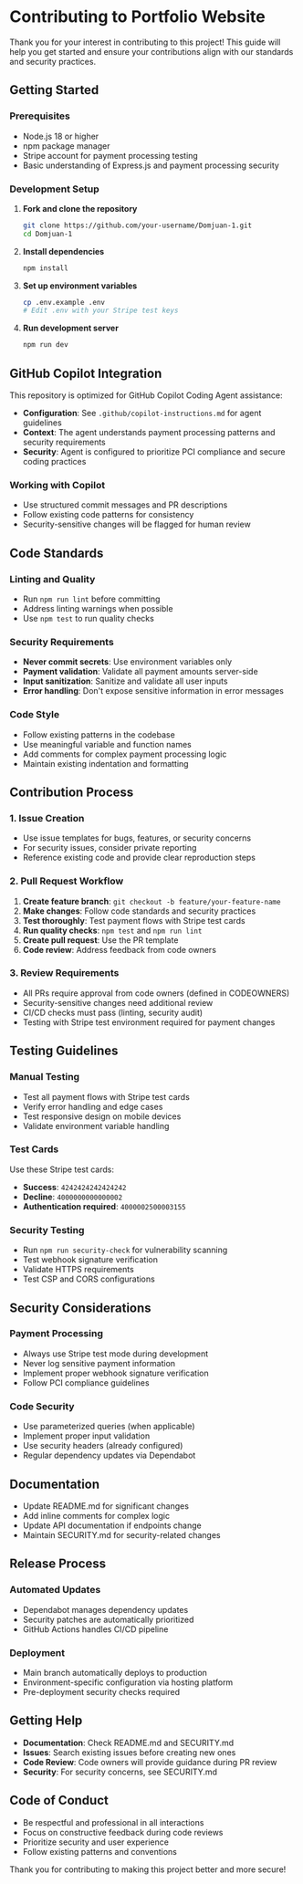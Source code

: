 # Contributing to Portfolio Website

Thank you for your interest in contributing to this project! This guide will help you get started and ensure your contributions align with our standards and security practices.

## Getting Started

### Prerequisites
- Node.js 18 or higher
- npm package manager
- Stripe account for payment processing testing
- Basic understanding of Express.js and payment processing security

### Development Setup

1. **Fork and clone the repository**
   ```bash
   git clone https://github.com/your-username/Domjuan-1.git
   cd Domjuan-1
   ```

2. **Install dependencies**
   ```bash
   npm install
   ```

3. **Set up environment variables**
   ```bash
   cp .env.example .env
   # Edit .env with your Stripe test keys
   ```

4. **Run development server**
   ```bash
   npm run dev
   ```

## GitHub Copilot Integration

This repository is optimized for GitHub Copilot Coding Agent assistance:

- **Configuration**: See `.github/copilot-instructions.md` for agent guidelines
- **Context**: The agent understands payment processing patterns and security requirements
- **Security**: Agent is configured to prioritize PCI compliance and secure coding practices

### Working with Copilot
- Use structured commit messages and PR descriptions
- Follow existing code patterns for consistency
- Security-sensitive changes will be flagged for human review

## Code Standards

### Linting and Quality
- Run `npm run lint` before committing
- Address linting warnings when possible
- Use `npm test` to run quality checks

### Security Requirements
- **Never commit secrets**: Use environment variables only
- **Payment validation**: Validate all payment amounts server-side
- **Input sanitization**: Sanitize and validate all user inputs
- **Error handling**: Don't expose sensitive information in error messages

### Code Style
- Follow existing patterns in the codebase
- Use meaningful variable and function names
- Add comments for complex payment processing logic
- Maintain existing indentation and formatting

## Contribution Process

### 1. Issue Creation
- Use issue templates for bugs, features, or security concerns
- For security issues, consider private reporting
- Reference existing code and provide clear reproduction steps

### 2. Pull Request Workflow
1. **Create feature branch**: `git checkout -b feature/your-feature-name`
2. **Make changes**: Follow code standards and security practices
3. **Test thoroughly**: Test payment flows with Stripe test cards
4. **Run quality checks**: `npm test` and `npm run lint`
5. **Create pull request**: Use the PR template
6. **Code review**: Address feedback from code owners

### 3. Review Requirements
- All PRs require approval from code owners (defined in CODEOWNERS)
- Security-sensitive changes need additional review
- CI/CD checks must pass (linting, security audit)
- Testing with Stripe test environment required for payment changes

## Testing Guidelines

### Manual Testing
- Test all payment flows with Stripe test cards
- Verify error handling and edge cases  
- Test responsive design on mobile devices
- Validate environment variable handling

### Test Cards
Use these Stripe test cards:
- **Success**: `4242424242424242`
- **Decline**: `4000000000000002`
- **Authentication required**: `4000002500003155`

### Security Testing
- Run `npm run security-check` for vulnerability scanning
- Test webhook signature verification
- Validate HTTPS requirements
- Test CSP and CORS configurations

## Security Considerations

### Payment Processing
- Always use Stripe test mode during development
- Never log sensitive payment information
- Implement proper webhook signature verification
- Follow PCI compliance guidelines

### Code Security
- Use parameterized queries (when applicable)
- Implement proper input validation
- Use security headers (already configured)
- Regular dependency updates via Dependabot

## Documentation

- Update README.md for significant changes
- Add inline comments for complex logic
- Update API documentation if endpoints change
- Maintain SECURITY.md for security-related changes

## Release Process

### Automated Updates
- Dependabot manages dependency updates
- Security patches are automatically prioritized
- GitHub Actions handles CI/CD pipeline

### Deployment
- Main branch automatically deploys to production
- Environment-specific configuration via hosting platform
- Pre-deployment security checks required

## Getting Help

- **Documentation**: Check README.md and SECURITY.md
- **Issues**: Search existing issues before creating new ones
- **Code Review**: Code owners will provide guidance during PR review
- **Security**: For security concerns, see SECURITY.md

## Code of Conduct

- Be respectful and professional in all interactions
- Focus on constructive feedback during code reviews
- Prioritize security and user experience
- Follow existing patterns and conventions

Thank you for contributing to making this project better and more secure!